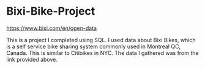 # Bixi-Bike-Project

https://www.bixi.com/en/open-data

This is a project I completed using SQL. I used data about Bixi Bikes, which is a self service bike sharing system commonly used in Montreal QC, Canada.
This is similar to Citibikes in NYC. The data I gathered was from the link provided above.
